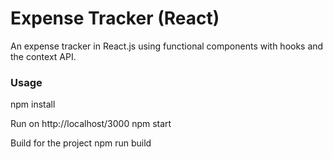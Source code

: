 # Expense Tracker (React)

An expense tracker in React.js using functional components with hooks and the context API.

### Usage

npm install

Run on http://localhost/3000
npm start

Build for the project
npm run build

